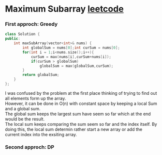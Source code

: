 # Maximum Subarray [leetcode](https://leetcode.com/problems/maximum-subarray/)

### First approch: Greedy
```cpp
class Solution {
public:
    int maxSubArray(vector<int>& nums) {
        int globalSum = nums[0];int curSum = nums[0];
        for(int i = 1;i<nums.size();i++){
            curSum = max(nums[i],curSum+nums[i]);
            if(curSum > globalSum)
                globalSum = max(globalSum,curSum);
        }
        return globalSum;
    }
};
```
I was confused by the problem at the first place thinking of trying to find out all elements form up the array.   
However, it can be done in O(n) with constant space by keeping a local Sum and a global sum.   
The global sum keeps the largest sum have seem so far which at the end would be the result.  
The local sum keeps comparing the sum seem so far and the index itself. By doing this, the local sum determin rather start a new array or add the current index into the exsiting array.   

### Second approch: DP
